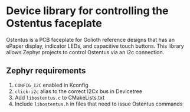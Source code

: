 # Device library for controlling the Ostentus faceplate

Ostentus is a PCB faceplate for Golioth reference designs that has an ePaper display, indicator LEDs, and
capacitive touch buttons. This library allows Zephyr projects to control
Ostentus via an i2c connection.

## Zephyr requirements

1. `CONFIG_I2C` enabled in Kconfig
2. `click-i2c` alias to the correct I2Cx bus in Devicetree
3. Add `libostentus.c` to CMakeLists.txt
4. Include `libostentus.h` in files that need to issue Ostentus commands

